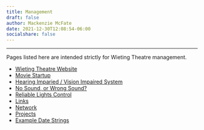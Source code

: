 ```yaml
---
title: Management
draft: false
author: Mackenzie McFate
date: 2021-12-30T12:08:54-06:00
socialshare: false
---
```

<!--
weight: 90
menu:
  main:
    identifier: prices
    pre: dollar-sign
    weight: 200
-->

<hr/>

Pages listed here are intended strictly for Wieting Theatre management.

  - [Wieting Theatre Website](https://wieting.tamatoledo.com/)
  - [Movie Startup](/management/startup)
  - [Hearing Imparied / Vision Impaired System](/management/hivi)
  - [No Sound, or Wrong Sound?](/management/sound)
  - [Reliable Lights Control](/management/lights)
  - [Links](/management/links/)
  - [Network](/management/network/)
  - [Projects](/management/projects/)
  - [Example Date Strings](/management/dates/)
  
